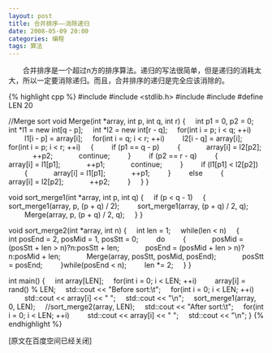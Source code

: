 ```yaml
---
layout: post
title: 合并排序——消除递归
date: 2008-05-09 20:00
categories: 编程
tags: 算法
---
```

　　合并排序是一个超过n方的排序算法。递归的写法很简单，但是递归的消耗太大，所以一定要消除递归。而且，合并排序的递归是完全应该消除的。

<!-- more -->
{% highlight cpp %}
#include <iostream>
#include <stdlib.h>
#include <algorithm>
#include <set>
#define LEN 20

//Merge sort
void Merge(int *array, int p, int q, int r)
{
     int p1 = 0, p2 = 0;
     int *l1 = new int[q - p];
     int *l2 = new int[r - q];
     for(int i = p; i < q; ++i)
         l1[i - p] = array[i];
     for(int i = q; i < r; ++i)
         l2[i - q] = array[i];
     for(int i = p; i < r; ++i)
     {
         if (p1 == q - p)
         {
             array[i] = l2[p2];
             ++p2;
             continue;
         }
         if (p2 == r - q)
         {
             array[i] = l1[p1];
             ++p1;
             continue;
         }
         if (l1[p1] < l2[p2])
         {
             array[i] = l1[p1];
             ++p1;
         }
         else
         {
             array[i] = l2[p2];
             ++p2;
         }
     }
}

void sort_merge1(int *array, int p, int q)
{
     if (p < q - 1)
     {
         sort_merge1(array, p, (p + q) / 2);
         sort_merge1(array, (p + q) / 2, q);
         Merge(array, p, (p + q) / 2, q);
     }
}

void sort_merge2(int *array, int n)
{
     int len = 1;
     while(len < n)
     { 
         int posEnd = 2, posMid = 1, posStt = 0;
         do
         {
             posMid = (posStt + len > n)?n:posStt + len;
             posEnd = (posMid + len > n)?n:posMid + len;
             Merge(array, posStt, posMid, posEnd);
             posStt = posEnd;
         }while(posEnd < n);
         len *= 2;
     }
}

int main()
{
     int array[LEN];
     for(int i = 0; i < LEN; ++i)
         array[i] = rand() % LEN;
     std::cout << "Before sort:\t";
     for(int i = 0; i < LEN; ++i)
         std::cout << array[i] << " ";
     std::cout << "\n";
     sort_merge1(array, 0, LEN);
     //sort_merge2(array, LEN);
     std::cout << "After sort:\t";
     for(int i = 0; i < LEN; ++i)
         std::cout << array[i] << " ";
     std::cout << "\n";
}
{% endhighlight %}

[原文在百度空间已经关闭]

